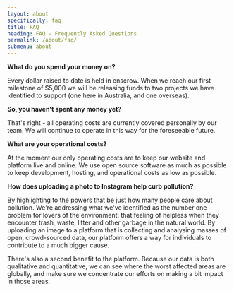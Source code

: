 ```yaml
---
layout: about
specifically: faq
title: FAQ
heading: FAQ - Frequently Asked Questions
permalink: /about/faq/
submenu: about
---
```


**What do you spend your money on?**

Every dollar raised to date is held in enscrow. When we reach our first milestone of $5,000 we will be releasing funds to two projects we have identified to support (one here in Australia, and one overseas).

**So, you haven't spent any money yet?**

That's right - all operating costs are currently covered personally by our team. We will continue to operate in this way for the foreseeable future.

**What are your operational costs?**

At the moment our only operating costs are to keep our website and platform live and online. We use open source software as much as possible to keep development, hosting, and operational costs as low as possible.

**How does uploading a photo to Instagram help curb pollution?**

By highlighting to the powers that be just how many people care about pollution. We're addressing what we've identified as the number one problem for lovers of the environment: that feeling of helpless when they encounter trash, waste, litter and other garbage in the natural world. By uploading an image to a platform that is collecting and analysing masses of open, crowd-sourced data, our platform offers a way for individuals to contribute to a much bigger cause.

There's also a second benefit to the platform. Because our data is both qualitative and quantitative, we can see where the worst affected areas are globally, and make sure we concentrate our efforts on making a bit impact in those areas.
